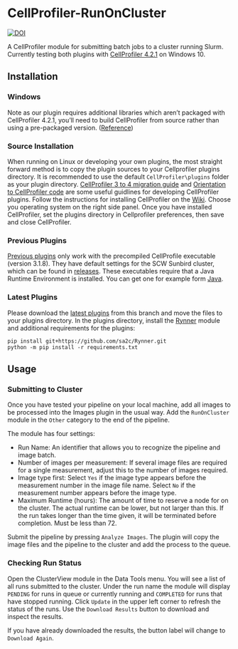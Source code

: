 # CellProfiler-RunOnCluster 
[![DOI](https://zenodo.org/badge/DOI/10.5281/zenodo.3275888.svg)](https://doi.org/10.5281/zenodo.3275888)

A CellProfiler module for submitting batch jobs to a cluster running Slurm. Currently testing both plugins with [CellProfiler 4.2.1](https://cellprofiler.org/releases) on Windows 10.

## Installation
### Windows
Note as our plugin requires additional libraries which aren’t packaged with CellProfiler 4.2.1, you’ll need to build CellProfiler from source rather than using a pre-packaged version. ([Reference](https://cellprofiler-manual.s3.amazonaws.com/CellProfiler-4.0.6/help/other_plugins.html?highlight=plugins))

### Source Installation
When running on Linux or developing your own plugins, the most straight forward method is to copy the plugin sources to your Cellprofiler plugins directory. It is recommended to use the default ``CellProfiler\plugins`` folder as your plugin directory. 
[CellProfiler 3 to 4 migration guide](https://github.com/CellProfiler/CellProfiler-plugins/wiki/CellProfiler-3-to-4-migration-guide) and [Orientation to CellProfiler code](https://github.com/CellProfiler/CellProfiler/wiki/Orientation-to-CellProfiler-code) are some useful guidlines for developing CellProfiler plugins. Follow the instructions for installing CellProfiler on the [Wiki](https://github.com/CellProfiler/CellProfiler/wiki). Choose you operating system on the right side panel. Once you have installed CellProfiler, set the plugins directory in Cellprofiler preferences, then save and close CellProfiler. 

### Previous Plugins
[Previous plugins](https://github.com/sa2c/CellProfiler-RunOnCluster/archive/master.zip) only work with the precompiled CellProfile executable (version 3.1.8). They have default settings for the SCW Sunbird cluster, which can be found in [releases](https://github.com/sa2c/CellProfiler-RunOnCluster/releases/download/v1.0/CellProfiler.exe). These executables require that a Java Runtime Environment is installed. You can get one for example form [Java](https://www.java.com/en/download/).

### Latest Plugins
Please download the [latest plugins](https://github.com/sa2c/CellProfiler-RunOnCluster/archive/CellProfiler4.zip) from this branch and move the files to your plugins directory. In the plugins directory, install the [Rynner](https://github.com/sa2c/Rynner) module and additional requirements for the plugins:
```
pip install git+https://github.com/sa2c/Rynner.git
python -m pip install -r requirements.txt
```

## Usage
### Submitting to Cluster
Once you have tested your pipeline on your local machine, add all images to be processed into the Images plugin in the usual way. Add the `RunOnCluster` module in the `Other` category to the end of the pipeline.

The module has four settings:
 * Run Name: An identifier that allows you to recognize the pipeline and image batch.
 * Number of images per measurement: If several image files are required for a single measurement, adjust this to the number of images required.
 * Image type first: Select `Yes` if the image type appears before the measurement number in the image file name. Select `No` if the measurement number appears before the image type.
 * Maximum Runtime (hours): The amount of time to reserve a node for on the cluster. The actual runtime can be lower, but not larger than this. If the run takes longer than the time given, it will be terminated before completion. Must be less than 72.

Submit the pipeline by pressing `Analyze Images`. The plugin will copy the image files and the pipeline to the cluster and add the process to the queue.

### Checking Run Status

Open the ClusterView module in the Data Tools menu. You will see a list of all runs submitted to the cluster. Under the run name the module will display `PENDING` for runs in queue or currently running and `COMPLETED` for runs that have stopped running. Click `Update` in the upper left corner to refresh the status of the runs. Use the `Download Results` button to download and inspect the results.

If you have already downloaded the results, the button label will change to `Download Again`.
